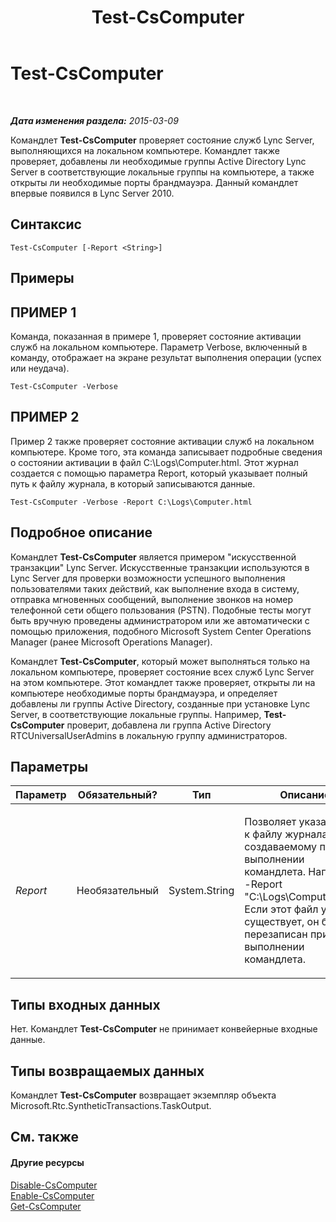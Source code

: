 ﻿---
title: Test-CsComputer
TOCTitle: Test-CsComputer
ms:assetid: 0b33d951-510d-445c-9b01-c6431fda6d47
ms:mtpsurl: https://technet.microsoft.com/ru-ru/library/Gg398162(v=OCS.15)
ms:contentKeyID: 49308899
ms.date: 05/19/2016
mtps_version: v=OCS.15
ms.translationtype: HT
---

# Test-CsComputer

 

_**Дата изменения раздела:** 2015-03-09_

Командлет **Test-CsComputer** проверяет состояние служб Lync Server, выполняющихся на локальном компьютере. Командлет также проверяет, добавлены ли необходимые группы Active Directory Lync Server в соответствующие локальные группы на компьютере, а также открыты ли необходимые порты брандмауэра. Данный командлет впервые появился в Lync Server 2010.

## Синтаксис

    Test-CsComputer [-Report <String>]

## Примеры

## ПРИМЕР 1

Команда, показанная в примере 1, проверяет состояние активации служб на локальном компьютере. Параметр Verbose, включенный в команду, отображает на экране результат выполнения операции (успех или неудача).

    Test-CsComputer -Verbose

## ПРИМЕР 2

Пример 2 также проверяет состояние активации служб на локальном компьютере. Кроме того, эта команда записывает подробные сведения о состоянии активации в файл C:\\Logs\\Computer.html. Этот журнал создается с помощью параметра Report, который указывает полный путь к файлу журнала, в который записываются данные.

    Test-CsComputer -Verbose -Report C:\Logs\Computer.html

## Подробное описание

Командлет **Test-CsComputer** является примером "искусственной транзакции" Lync Server. Искусственные транзакции используются в Lync Server для проверки возможности успешного выполнения пользователями таких действий, как выполнение входа в систему, отправка мгновенных сообщений, выполнение звонков на номер телефонной сети общего пользования (PSTN). Подобные тесты могут быть вручную проведены администратором или же автоматически с помощью приложения, подобного Microsoft System Center Operations Manager (ранее Microsoft Operations Manager).

Командлет **Test-CsComputer**, который может выполняться только на локальном компьютере, проверяет состояние всех служб Lync Server на этом компьютере. Этот командлет также проверяет, открыты ли на компьютере необходимые порты брандмауэра, и определяет добавлены ли группы Active Directory, созданные при установке Lync Server, в соответствующие локальные группы. Например, **Test-CsComputer** проверит, добавлена ли группа Active Directory RTCUniversalUserAdmins в локальную группу администраторов.

## Параметры


<table>
<colgroup>
<col style="width: 25%" />
<col style="width: 25%" />
<col style="width: 25%" />
<col style="width: 25%" />
</colgroup>
<thead>
<tr class="header">
<th>Параметр</th>
<th>Обязательный?</th>
<th>Тип</th>
<th>Описание</th>
</tr>
</thead>
<tbody>
<tr class="odd">
<td><p><em>Report</em></p></td>
<td><p>Необязательный</p></td>
<td><p>System.String</p></td>
<td><p>Позволяет указать путь к файлу журнала, создаваемому при выполнении командлета. Например: -Report &quot;C:\Logs\Computer.html&quot;. Если этот файл уже существует, он будет перезаписан при выполнении командлета.</p></td>
</tr>
</tbody>
</table>


## Типы входных данных

Нет. Командлет **Test-CsComputer** не принимает конвейерные входные данные.

## Типы возвращаемых данных

Командлет **Test-CsComputer** возвращает экземпляр объекта Microsoft.Rtc.SyntheticTransactions.TaskOutput.

## См. также

#### Другие ресурсы

[Disable-CsComputer](disable-cscomputer.md)  
[Enable-CsComputer](enable-cscomputer.md)  
[Get-CsComputer](get-cscomputer.md)

